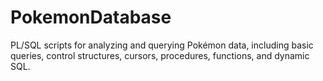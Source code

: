 # PokemonDatabase
PL/SQL scripts for analyzing and querying Pokémon data, including basic queries, control structures, cursors, procedures, functions, and dynamic SQL.
